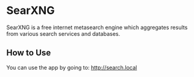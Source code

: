 # SearXNG

SearXNG is a free internet metasearch engine which aggregates results from various search services and databases.

## How to Use

You can use the app by going to: http://search.local
